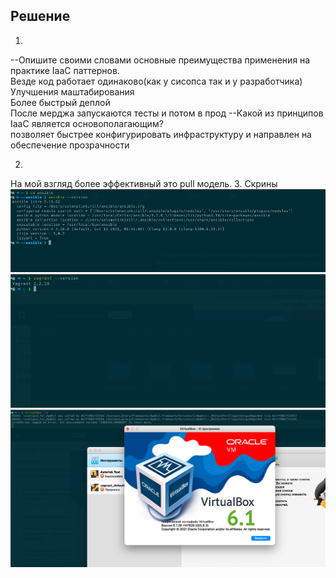 
## Решение
1.
  --Опишите своими словами основные преимущества применения на практике IaaC паттернов.  
  Везде код работает одинаково(как у сисопса так и у разработчика)  
  Улучшения маштабирования  
  Более быстрый деплой  
  После мерджа запускаются тесты и потом в прод
  --Какой из принципов IaaC является основополагающим?  
  позволяет быстрее конфигурировать инфраструктуру и направлен на обеспечение прозрачности  

2.  
  На мой взгляд более эффективный это pull модель.
3.  Скрины  
![Ansible](ans.png)
![Vagrant](vg.png)
![VirtualBox](virt.png)
